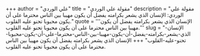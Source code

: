 +++
author = "علي الوردي"
title = "مقولة علي الوردي"
description = "مقولة علي الوردي: الإنسان الذي يشعر بكرامته يفضل أن يكون مهيبا بين الناس محترما على أن يكون محبوبا تحنو عليه القلوب."
quote = '''الإنسان الذي يشعر بكرامته يفضل أن يكون مهيبا بين الناس محترما على أن يكون محبوبا تحنو عليه القلوب.''' 
slug = "الإنسان-الذي-يشعر-بكرامته-يفضل-أن-يكون-مهيبا-بين-الناس-محترما-على-أن-يكون-محبوبا-تحنو-عليه-القلوب"
+++
الإنسان الذي يشعر بكرامته يفضل أن يكون مهيبا بين الناس محترما على أن يكون محبوبا تحنو عليه القلوب.
